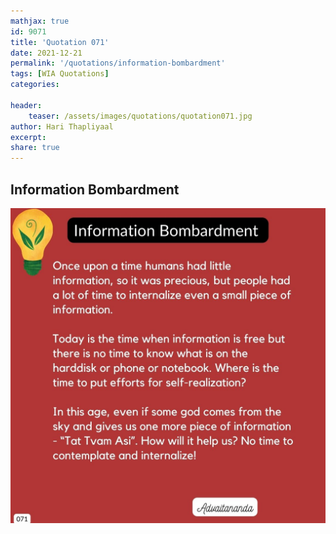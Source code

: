 ```yaml
---
mathjax: true
id: 9071
title: 'Quotation 071'
date: 2021-12-21
permalink: '/quotations/information-bombardment'
tags: [WIA Quotations] 
categories: 

header:
    teaser: /assets/images/quotations/quotation071.jpg
author: Hari Thapliyaal 
excerpt:
share: true 
---
```


## Information Bombardment

![Information Bombardment](/assets/images/quotations/quotation071.jpg)
